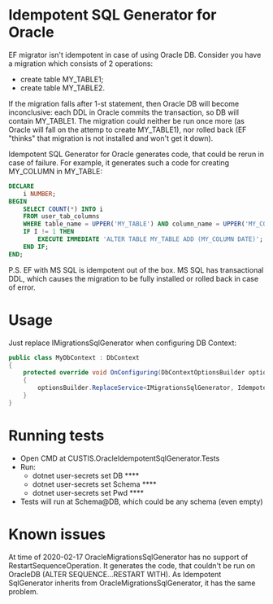 # Idempotent SQL Generator for Oracle

EF migrator isn't idempotent in case of using Oracle DB. Consider you have a migration which consists of 2 operations:
* create table MY_TABLE1;
* create table MY_TABLE2.

If the migration falls after 1-st statement, then Oracle DB will become inconclusive:
each DDL in Oracle commits the transaction, so DB will contain MY_TABLE1.
The migration could neither be run once more (as Oracle will fall on the attemp to create MY_TABLE1),
nor rolled back (EF "thinks" that migration is not installed and won't get it down).

Idempotent SQL Generator for Oracle generates code, that could be rerun in case of failure. 
For example, it generates such a code for creating MY_COLUMN in MY_TABLE:

```sql
DECLARE
    i NUMBER;
BEGIN
    SELECT COUNT(*) INTO i
    FROM user_tab_columns
    WHERE table_name = UPPER('MY_TABLE') AND column_name = UPPER('MY_COLUMN');
    IF I != 1 THEN
        EXECUTE IMMEDIATE 'ALTER TABLE MY_TABLE ADD (MY_COLUMN DATE)';  
    END IF;       
END;
```

P.S. EF with MS SQL is idempotent out of the box. 
MS SQL has transactional DDL, which causes the migration to be fully installed or rolled back in case of error.

# Usage

Just replace IMigrationsSqlGenerator when configuring DB Context:

```cs
public class MyDbContext : DbContext
{
    protected override void OnConfiguring(DbContextOptionsBuilder optionsBuilder)
    {
        optionsBuilder.ReplaceService<IMigrationsSqlGenerator, IdempotentSqlGenerator>();
    }
}
```

# Running tests
* Open CMD at CUSTIS.OracleIdempotentSqlGenerator.Tests
* Run:
  * dotnet user-secrets set DB ****
  * dotnet user-secrets set Schema ****
  * dotnet user-secrets set Pwd ****    
* Tests will run at Schema@DB, which could be any schema (even empty)

# Known issues
At time of 2020-02-17 OracleMigrationsSqlGenerator has no support of RestartSequenceOperation.
It generates the code, that couldn't be run on OracleDB (ALTER SEQUENCE...RESTART WITH).
As Idempotent SqlGenerator inherits from OracleMigrationsSqlGenerator, it has the same problem.
